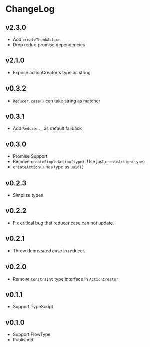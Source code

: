 # ChangeLog

## v2.3.0

- Add `createThunkAction`
- Drop redux-promise dependencies

## v2.1.0

- Expose actionCreator's type as string

## v0.3.2

- `Reducer.case()` can take string as matcher

## v0.3.1

- Add `Reducer._` as default fallback

## v0.3.0

- Promise Support
- Remove `createSimpleAction(type)`. Use just `createAction(type)`
- `createAction()` has type as `uuid()`

## v0.2.3

- Simplize types

## v0.2.2

- Fix critical bug that reducer.case can not update.

## v0.2.1

- Throw duprceated case in reducer.

## v0.2.0

- Remove `Constraint` type interface in `ActionCreator`

## v0.1.1

- Support TypeScript

## v0.1.0

- Support FlowType
- Published
